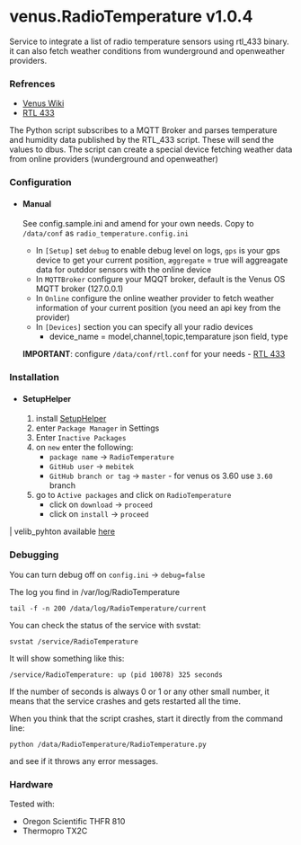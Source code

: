 # venus.RadioTemperature v1.0.4
Service to integrate a list of radio temperature sensors using rtl_433 binary. it can also fetch weather conditions from wunderground and openweather providers.


### Refrences
* [Venus Wiki](https://github.com/victronenergy/venus/wiki/dbus#temperature)
* [RTL 433](https://github.com/merbanan/rtl_433)

The Python script subscribes to a MQTT Broker and parses temperature and humidity data published by the RTL_433 script. These will send the values to dbus.
The script can create a special device fetching weather data from online providers (wunderground and openweather)


### Configuration

* #### Manual
  See config.sample.ini and amend for your own needs. Copy to `/data/conf` as `radio_temperature.config.ini`
    - In `[Setup]` set `debug` to enable debug level on logs, `gps` is your gps device to get your current position, `æggregate` = true will aggreagate data for outddor sensors with the online device
    - In `MQTTBroker` configure your MQQT broker, default is the Venus OS MQTT broker (127.0.0.1)
    - In `Online` configure the online weather provider to fetch weather information of your current position (you need an api key from the provider)
    - In `[Devices]` section you can specify all your radio devices
      - device_name = model,channel,topic,temparature json field, type
  
  
   **IMPORTANT**: configure `/data/conf/rtl.conf` for your needs - [RTL 433](https://github.com/merbanan/rtl_433)

### Installation

* #### SetupHelper
    1. install [SetupHelper](https://github.com/kwindrem/SetupHelper)
    2. enter `Package Manager` in Settings
    3. Enter `Inactive Packages`
    4. on `new` enter the following:
        - `package name` -> `RadioTemperature`
        - `GitHub user` -> `mebitek`
        - `GitHub branch or tag` -> `master` - for venus os 3.60 use `3.60` branch
    5. go to `Active packages` and click on `RadioTemperature`
        - click on `download` -> `proceed`
        - click on `install` -> `proceed`

| velib_pyhton available [here](https://github.com/victronenergy/velib_python/tree/master)

### Debugging
You can turn debug off on `config.ini` -> `debug=false`

The log you find in /var/log/RadioTemperature

`tail -f -n 200 /data/log/RadioTemperature/current`

You can check the status of the service with svstat:

`svstat /service/RadioTemperature`

It will show something like this:

`/service/RadioTemperature: up (pid 10078) 325 seconds`

If the number of seconds is always 0 or 1 or any other small number, it means that the service crashes and gets restarted all the time.

When you think that the script crashes, start it directly from the command line:

`python /data/RadioTemperature/RadioTemperature.py`

and see if it throws any error messages.


### Hardware

Tested with:
- Oregon Scientific THFR 810
- Thermopro TX2C
